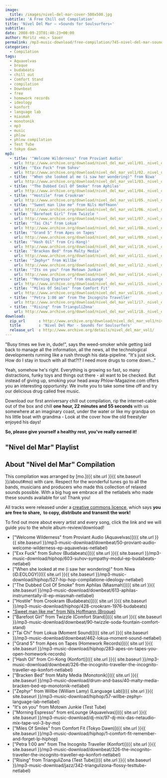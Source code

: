 ```yaml
---
image:
  title: /images/nivel-del-mar-cover-500x500.jpg
subtitle: 'A Free Chill out Compilation'
title: 'Nivel Del Mar – »Sounds for Soulsurfers«'
subtitle: 
date: 2008-09-23T01:40:23+00:00
author: Moritz »mo.« Sauer
permalink: /mp3-music-download/free-compilation/745-nivel-del-mar-sounds-for-soulsurfers
categories:
  - Compilation
tags:
  - Aquavelvas
  - broque
  - budabeats
  - chill out
  - Comfort Stand
  - compilation
  - Downbeat
  - free
  - homework records
  - ideology
  - konfort
  - language lab
  - miasmah
  - monotonik
  - mp3
  - music
  - phlow
  - phlow compilation
  - Test Tube
  - tokyo dawn
mp3:
  - title: '"Welcome Wilderness" from Proviant Audio'
    url: http://www.archive.org/download/nivel_del_mar_vol1/01._nivel_del_mar_vol_1_-_proviant_audio_-_welcome_wilderness.mp3
  - title: '"Exx Fuck" from Suhov'
    url: http://www.archive.org/download/nivel_del_mar_vol1/02._nivel_del_mar_vol_1_-_suhov_-_exx_fuck.mp3
  - title: '"When she looked at me (i saw her wondering)" from Niwa'
    url: http://www.archive.org/download/nivel_del_mar_vol1/03._nivel_del_mar_vol_1_-_niwa_-_when_she_looked_at_me_i_saw_her_wondering.mp3
  - title: '"The Dubbed Coil Of Smoke" from Aphilas'
    url: http://www.archive.org/download/nivel_del_mar_vol1/04._nivel_del_mar_vol_1_-_aphilas_-_the_dubbed_coil_of_smoke.mp3
  - title: '"Hostile" from Crookram'
    url: http://www.archive.org/download/nivel_del_mar_vol1/05._nivel_del_mar_vol_1_-_crookram_-_hostile.mp3
  - title: '"Sweet man like me" from Nils Hoffmann'
    url: http://www.archive.org/download/nivel_del_mar_vol1/06._nivel_del_mar_vol_1_-_nils_hoffmann_-_sweet_man_like_me.mp3
  - title: '"Barefoot Girl" from Twizzle '
    url: http://www.archive.org/download/nivel_del_mar_vol1/07._nivel_del_mar_vol_1_-_twizzle_-_barefoot_girl.mp3
  - title: '"Tai Chi" from Lokua'
    url: http://www.archive.org/download/nivel_del_mar_vol1/08._nivel_del_mar_vol_1_-_lokua_-_tai_chi.mp3
  - title: '"Grand 5" from Apes on Tapes'
    url: http://www.archive.org/download/nivel_del_mar_vol1/09._nivel_del_mar_vol_1_-_apes_on_tapes_-_grand_5.mp3
  - title: '"Hash Oil" from Cri-Kong)'
    url: http://www.archive.org/download/nivel_del_mar_vol1/10._nivel_del_mar_vol_1_-_cri-kong_-_hash_oil.mp3
  - title: '"Bracken Bed" from Malty Media'
    url: http://www.archive.org/download/nivel_del_mar_vol1/11._nivel_del_mar_vol_1_-_malty_media_-_bracken_bed.mp3
  - title: '"Zephyr" from Willbe '
    url: http://www.archive.org/download/nivel_del_mar_vol1/12._nivel_del_mar_vol_1_-_willbe_william_lamy_-_zephyr.mp3
  - title: '"Its on you" from Motown Junkie'
    url: http://www.archive.org/download/nivel_del_mar_vol1/14._nivel_del_mar_vol_1_-_motown_junkie_-_its_on_you.mp3
  - title: '"Morning Espresso" from enLounge '
    url: http://www.archive.org/download/nivel_del_mar_vol1/15._nivel_del_mar_vol_1_-_enlounge_-_morning_espresso.mp3
  - title: '"Miles Of Smiles" from Comfort Fit'
    url: http://www.archive.org/download/nivel_del_mar_vol1/16._nivel_del_mar_vol_1_-_comfort_fit_-_miles_of_smiles.mp3
  - title: '"Petra 1:00 am" from The Incognito Traveller'
    url: http://www.archive.org/download/nivel_del_mar_vol1/17._nivel_del_mar_vol_1_-_the_incognito_traveller_-_petra_100_am.mp3
  - title: '"Rising" from TrianguliZona'
    url: http://www.archive.org/download/nivel_del_mar_vol1/18._nivel_del_mar_vol_1_-_triangulizona_-_rising.mp3
download:
  zip_url      : http://www.archive.org/download/nivel_del_mar_vol1/nivel_del_mar_vol1_vbr_mp3.zip
  title        : 'Nivel Del Mar - Sounds for Soulsurfers'
  release_url  : http://www.archive.org/details/nivel_del_mar_vol1/
---
```

"Busy times we live in, dude!", says the weed-smoker while getting laid back to manage all the information, all the news, all the technological developments running like a rush through his data-pipeline. "It's just sick. How do I stay in touch with all that?!? I need more drugs to come down..."<!--more-->

<!--adsense-->

Yeah, somehow he's right. Everything is growing so fast, so many distractions, funky toys and things out there - all want to be checked. But instead of giving up, smoking your head away Phlow-Magazine.com offers you an interesting opportunity: We invite you to take some time off and try our delicious drug called free music.

Download our first anniversary chill out compilation, rip the internet-cable out of the box and chill **one hour, 22 minutes and 55 seconds** with us somewhere at an imaginary coast, under the water or like my grandpa on his little boat with grandma - Look at the cover how the old freestyler enjoyed his days!

**So, please give yourself a healthy rest, you've really earned it!**

## "Nivel del Mar" Playlist

<!--mp3links-->

## About "Nivel del Mar" Compilation

This compilation was arranged by [mo.]({{ site.url }}{{ site.baseurl }}/about#mo) with care. Respect for the wonderful tunes go to all the bands, musicians and producers who made this collection of relaxed sounds possible. With a big hug we embrace all the netlabels who made these sounds available for us! Thank you!

All tracks were released under a <a href="http://creativecommons.org/licenses/by-nc-nd/3.0/" target="_blank">creative commons licence</a>, which says **you are free to share,  to copy, distribute and transmit the work!**

To find out more about every artist and every song, click the link and we will guide you to the whole album-review/download!

* ["Welcome Wilderness" from Proviant Audio (Aquavelvas)]({{ site.url }}{{ site.baseurl }}/mp3-music-download/downbeat/50-proviant-audio-welcome-wilderness-ep-aquavelvas-netlabel)
* ["Exx Fuck" from Suhov (Budabeats)]({{ site.url }}{{ site.baseurl }}/mp3-music-download/hiphop/603-suhov-sympathy-modul-ep-budabeats-netlabel)
* ["When she looked at me (i saw her wondering)" from Niwa (iD.EOLOGY)]({{ site.url }}{{ site.baseurl }}/mp3-music-download/hiphop/527-hip-hop-compilatione-ideology-netlabel)
* ["The Dubbed Coil Of Smoke" from Aphilas (Miasmah)]({{ site.url }}{{ site.baseurl }}/mp3-music-download/downbeat/613-aphilas-instrumentally-ill-ep-miasmah-netlabel)
* ["Hostile" from Crookram (Budabeats)]({{ site.url }}{{ site.baseurl }}/mp3-music-download/hiphop/428-crookram-1976-budabeats)
* ["Sweet man like me" from Nils Hoffmann (Broque)](http://phlow.net/magazin/mp3-musik-download/elektronisch/downbeat-dub/216-nils-hoffmann-broque-netlabel)
* ["Barefoot Girl" from Twizzle (Comfort Stand)]({{ site.url }}{{ site.baseurl }}/mp3-music-download/downbeat/90-twizzle-soda-fountain-comfort-stand)
* ["Tai Chi" from Lokua (Moment Sound)]({{ site.url }}{{ site.baseurl }}/mp3-music-download/downbeat/462-lokua-moment-sound-netlabel)
* ["Grand 5" from Apes on Tapes (Homework Records)]({{ site.url }}{{ site.baseurl }}/mp3-music-download/hiphop/283-apes-on-tapes-you-open-homework-records)
* ["Hash Oil" from Cri-Kong (Konfort)]({{ site.url }}{{ site.baseurl }}/mp3-music-download/downbeat/326-the-incognito-traveller-the-incognito-traveller-ep-konfort-netlabel)
* ["Bracken Bed" from Malty Media (Monotonik)]({{ site.url }}{{ site.baseurl }}/mp3-music-download/drum-and-bass/40-malty-media-bracken-bed-ep-monotonik-netlabel)
* ["Zephyr" from Willbe (William Lamy) (Language Lab)]({{ site.url }}{{ site.baseurl }}/mp3-music-download/hiphop/57-willbe-zephyr-language-lab-netlabel)
* "It's on you" from Motown Junkie (Test Tube)
* ["Morning Espresso" from enLounge (Aquavelvas)]({{ site.url }}{{ site.baseurl }}/mp3-music-download/dj-mix/97-dj-mix-das-netaudio-mix-tape-vol-3-by-mo)
* ["Miles Of Smiles" from Comfort Fit (Tokyo Dawn)]({{ site.url }}{{ site.baseurl }}/mp3-music-download/hiphop/1-comfort-fit-remember-and-forget-lp-hiphop)
* ["Petra 1:00 am" from The Incognito Traveller (Konfort)]({{ site.url }}{{ site.baseurl }}/mp3-music-download/downbeat/326-the-incognito-traveller-the-incognito-traveller-ep-konfort-netlabel)
* ["Rising" from TrianguliZona (Test Tube)]({{ site.url }}{{ site.baseurl }}/mp3-music-download/jazz/342-triangulizona-flossy-testtube-netlabel)

<div id="_mcePaste" style="position: absolute; left: -10000px; top: 0px; width: 1px; height: 1px; overflow: hidden;">
  <a href="http://mp3.phlow.de/compilation/nivel-del-mar/01._nivel_del_mar_vol_1_-_proviant_audio_-_welcome_wilderness.mp3">Titel - "" (MP3</a><br /> <a href="http://mp3.phlow.de/compilation/nivel-del-mar/02._nivel_del_mar_vol_1_-_suhov_-_exx_fuck.mp3">Titel - "" (MP3</a><br /> <a href="http://mp3.phlow.de/compilation/nivel-del-mar/03._nivel_del_mar_vol_1_-_niwa_-_when_she_looked_at_me_(i_saw_her_wondering).mp3">Titel - "" (MP3</a><br /> <a href="http://mp3.phlow.de/compilation/nivel-del-mar/04._nivel_del_mar_vol_1_-_aphilas_-_the_dubbed_coil_of_smoke.mp3">Titel - "" (MP3</a><br /> <a href="http://mp3.phlow.de/compilation/nivel-del-mar/05._nivel_del_mar_vol_1_-_crookram_-_hostile.mp3">Titel - "" (MP3</a><br /> <a href="http://mp3.phlow.de/compilation/nivel-del-mar/06._nivel_del_mar_vol_1_-_nils_hoffmann_-_sweet_man_like_me.mp3">Titel - "" (MP3</a><br /> <a href="http://mp3.phlow.de/compilation/nivel-del-mar/07._nivel_del_mar_vol_1_-_twizzle_-_barefoot_girl.mp3">Titel - "" (MP3</a><br /> <a href="http://mp3.phlow.de/compilation/nivel-del-mar/08._nivel_del_mar_vol_1_-_lokua_-_tai_chi.mp3">Titel - "" (MP3</a><br /> <a href="http://mp3.phlow.de/compilation/nivel-del-mar/09._nivel_del_mar_vol_1_-_apes_on_tapes_-_grand_5.mp3">Titel - "" (MP3</a><br /> <a href="http://mp3.phlow.de/compilation/nivel-del-mar/10._nivel_del_mar_vol_1_-_cri-kong_-_hash_oil.mp3">Titel - "" (MP3</a><br /> <a href="http://mp3.phlow.de/compilation/nivel-del-mar/11._nivel_del_mar_vol_1_-_malty_media_-_bracken_bed.mp3">Titel - "" (MP3</a><br /> <a href="http://mp3.phlow.de/compilation/nivel-del-mar/12._nivel_del_mar_vol_1_-_willbe_(william_lamy)_-_zephyr.mp3">Titel - "" (MP3</a><br /> <a href="http://mp3.phlow.de/compilation/nivel-del-mar/14._nivel_del_mar_vol_1_-_motown_junkie_-_it's_on_you.mp3">Titel - "" (MP3</a><br /> <a href="http://mp3.phlow.de/compilation/nivel-del-mar/15._nivel_del_mar_vol_1_-_enlounge_-_morning_espresso.mp3">Titel - "" (MP3</a><br /> <a href="http://mp3.phlow.de/compilation/nivel-del-mar/16._nivel_del_mar_vol_1_-_comfort_fit_-_miles_of_smiles.mp3">Titel - "" (MP3</a><br /> <a href="http://mp3.phlow.de/compilation/nivel-del-mar/17._nivel_del_mar_vol_1_-_the_incognito_traveller_-_petra_100_am.mp3">Titel - "" (MP3</a><br /> <a href="http://mp3.phlow.de/compilation/nivel-del-mar/18._nivel_del_mar_vol_1_-_triangulizona_-_rising.mp3">Titel - "" (MP3</a><br /> "Sweet man like me" from Nils Hoffmann (Broque)
</div>